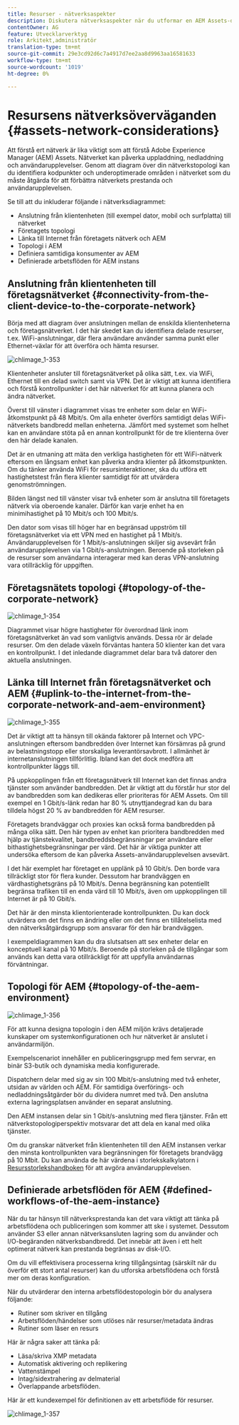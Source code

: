 ```yaml
---
title: Resurser - nätverksaspekter
description: Diskutera nätverksaspekter när du utformar en AEM Assets-distribution.
contentOwner: AG
feature: Utvecklarverktyg
role: Arkitekt,administratör
translation-type: tm+mt
source-git-commit: 29e3cd92d6c7a4917d7ee2aa8d9963aa16581633
workflow-type: tm+mt
source-wordcount: '1019'
ht-degree: 0%

---
```



# Resursens nätverksöverväganden {#assets-network-considerations}

Att förstå ert nätverk är lika viktigt som att förstå Adobe Experience Manager (AEM) Assets. Nätverket kan påverka uppladdning, nedladdning och användarupplevelser. Genom att diagram över din nätverkstopologi kan du identifiera kodpunkter och underoptimerade områden i nätverket som du måste åtgärda för att förbättra nätverkets prestanda och användarupplevelsen.

Se till att du inkluderar följande i nätverksdiagrammet:

* Anslutning från klientenheten (till exempel dator, mobil och surfplatta) till nätverket
* Företagets topologi
* Länka till Internet från företagets nätverk och AEM
* Topologi i AEM
* Definiera samtidiga konsumenter av AEM
* Definierade arbetsflöden för AEM instans

## Anslutning från klientenheten till företagsnätverket {#connectivity-from-the-client-device-to-the-corporate-network}

Börja med att diagram över anslutningen mellan de enskilda klientenheterna och företagsnätverket. I det här skedet kan du identifiera delade resurser, t.ex. WiFi-anslutningar, där flera användare använder samma punkt eller Ethernet-växlar för att överföra och hämta resurser.

![chlimage_1-353](assets/chlimage_1-353.png)

Klientenheter ansluter till företagsnätverket på olika sätt, t.ex. via WiFi, Ethernet till en delad switch samt via VPN. Det är viktigt att kunna identifiera och förstå kontrollpunkter i det här nätverket för att kunna planera och ändra nätverket.

Överst till vänster i diagrammet visas tre enheter som delar en WiFi-åtkomstpunkt på 48 Mbit/s. Om alla enheter överförs samtidigt delas WiFi-nätverkets bandbredd mellan enheterna. Jämfört med systemet som helhet kan en användare stöta på en annan kontrollpunkt för de tre klienterna över den här delade kanalen.

Det är en utmaning att mäta den verkliga hastigheten för ett WiFi-nätverk eftersom en långsam enhet kan påverka andra klienter på åtkomstpunkten. Om du tänker använda WiFi för resursinteraktioner, ska du utföra ett hastighetstest från flera klienter samtidigt för att utvärdera genomströmningen.

Bilden längst ned till vänster visar två enheter som är anslutna till företagets nätverk via oberoende kanaler. Därför kan varje enhet ha en minimihastighet på 10 Mbit/s och 100 Mbit/s.

Den dator som visas till höger har en begränsad uppström till företagsnätverket via ett VPN med en hastighet på 1 Mbit/s. Användarupplevelsen för 1 Mbit/s-anslutningen skiljer sig avsevärt från användarupplevelsen via 1 Gbit/s-anslutningen. Beroende på storleken på de resurser som användarna interagerar med kan deras VPN-anslutning vara otillräcklig för uppgiften.

## Företagsnätets topologi {#topology-of-the-corporate-network}

![chlimage_1-354](assets/chlimage_1-354.png)

Diagrammet visar högre hastigheter för överordnad länk inom företagsnätverket än vad som vanligtvis används. Dessa rör är delade resurser. Om den delade växeln förväntas hantera 50 klienter kan det vara en kontrollpunkt. I det inledande diagrammet delar bara två datorer den aktuella anslutningen.

## Länka till Internet från företagsnätverket och AEM {#uplink-to-the-internet-from-the-corporate-network-and-aem-environment}

![chlimage_1-355](assets/chlimage_1-355.png)

Det är viktigt att ta hänsyn till okända faktorer på Internet och VPC-anslutningen eftersom bandbredden över Internet kan försämras på grund av belastningstopp eller storskaliga leverantörsavbrott. I allmänhet är internetanslutningen tillförlitlig. Ibland kan det dock medföra att kontrollpunkter läggs till.

På uppkopplingen från ett företagsnätverk till Internet kan det finnas andra tjänster som använder bandbredden. Det är viktigt att du förstår hur stor del av bandbredden som kan dedikeras eller prioriteras för AEM Assets. Om till exempel en 1 Gbit/s-länk redan har 80 % utnyttjandegrad kan du bara tilldela högst 20 % av bandbredden för AEM resurser.

Företagets brandväggar och proxies kan också forma bandbredden på många olika sätt. Den här typen av enhet kan prioritera bandbredden med hjälp av tjänstekvalitet, bandbreddsbegränsningar per användare eller bithastighetsbegränsningar per värd. Det här är viktiga punkter att undersöka eftersom de kan påverka Assets-användarupplevelsen avsevärt.

I det här exemplet har företaget en upplänk på 10 Gbit/s. Den borde vara tillräckligt stor för flera kunder. Dessutom har brandväggen en värdhastighetsgräns på 10 Mbit/s. Denna begränsning kan potentiellt begränsa trafiken till en enda värd till 10 Mbit/s, även om uppkopplingen till Internet är på 10 Gbit/s.

Det här är den minsta klientorienterade kontrollpunkten. Du kan dock utvärdera om det finns en ändring eller om det finns en tillåtelselista med den nätverksåtgärdsgrupp som ansvarar för den här brandväggen.

I exempeldiagrammen kan du dra slutsatsen att sex enheter delar en konceptuell kanal på 10 Mbit/s. Beroende på storleken på de tillgångar som används kan detta vara otillräckligt för att uppfylla användarnas förväntningar.

## Topologi för AEM {#topology-of-the-aem-environment}

![chlimage_1-356](assets/chlimage_1-356.png)

För att kunna designa topologin i den AEM miljön krävs detaljerade kunskaper om systemkonfigurationen och hur nätverket är anslutet i användarmiljön.

Exempelscenariot innehåller en publiceringsgrupp med fem servrar, en binär S3-butik och dynamiska media konfigurerade.

Dispatchern delar med sig av sin 100 Mbit/s-anslutning med två enheter, utsidan av världen och AEM. För samtidiga överförings- och nedladdningsåtgärder bör du dividera numret med två. Den anslutna externa lagringsplatsen använder en separat anslutning.

Den AEM instansen delar sin 1 Gbit/s-anslutning med flera tjänster. Från ett nätverkstopologiperspektiv motsvarar det att dela en kanal med olika tjänster.

Om du granskar nätverket från klientenheten till den AEM instansen verkar den minsta kontrollpunkten vara begränsningen för företagets brandvägg på 10 Mbit. Du kan använda de här värdena i storlekskalkylatorn i [Resursstorlekshandboken](assets-sizing-guide.md) för att avgöra användarupplevelsen.

## Definierade arbetsflöden för AEM {#defined-workflows-of-the-aem-instance}

När du tar hänsyn till nätverksprestanda kan det vara viktigt att tänka på arbetsflödena och publiceringen som kommer att ske i systemet. Dessutom använder S3 eller annan nätverksansluten lagring som du använder och I/O-begäranden nätverksbandbredd. Det innebär att även i ett helt optimerat nätverk kan prestanda begränsas av disk-I/O.

Om du vill effektivisera processerna kring tillgångsintag (särskilt när du överför ett stort antal resurser) kan du utforska arbetsflödena och förstå mer om deras konfiguration.

När du utvärderar den interna arbetsflödestopologin bör du analysera följande:

* Rutiner som skriver en tillgång
* Arbetsflöden/händelser som utlöses när resurser/metadata ändras
* Rutiner som läser en resurs

Här är några saker att tänka på:

* Läsa/skriva XMP metadata
* Automatisk aktivering och replikering
* Vattenstämpel
* Intag/sidextrahering av delmaterial
* Överlappande arbetsflöden.

Här är ett kundexempel för definitionen av ett arbetsflöde för resurser.

![chlimage_1-357](assets/chlimage_1-357.png)

